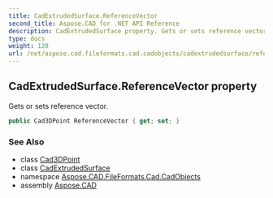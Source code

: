 ```yaml
---
title: CadExtrudedSurface.ReferenceVector
second_title: Aspose.CAD for .NET API Reference
description: CadExtrudedSurface property. Gets or sets reference vector
type: docs
weight: 120
url: /net/aspose.cad.fileformats.cad.cadobjects/cadextrudedsurface/referencevector/
---
```

## CadExtrudedSurface.ReferenceVector property

Gets or sets reference vector.

```csharp
public Cad3DPoint ReferenceVector { get; set; }
```

### See Also

* class [Cad3DPoint](../../cad3dpoint/)
* class [CadExtrudedSurface](../)
* namespace [Aspose.CAD.FileFormats.Cad.CadObjects](../../cadextrudedsurface/)
* assembly [Aspose.CAD](../../../)


